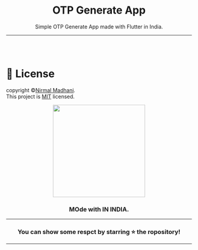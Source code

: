 <div align="center">


# **OTP Generate App**
Simple OTP Generate App made with Flutter in India.


---

</div>

<br></br>

# 🪪 License 
copyright ©[Nirmal Madhani](https://github.com/nirmalmadhani2002).<br>
This project is [MIT](License.md) licensed.

<div  align="center">

<img src="https://user-images.githubusercontent.com/115910370/230912487-ad011946-2eb5-4185-bcbe-35ed1410514a.png" width="250px">

### MOde with  IN INDIA.

----
### You can show some respct by starring ⭐ the ropository!
----

</div>
